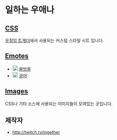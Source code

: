 ﻿# 일하는 우애나

## [CSS](https://github.com/Ingether/TGD-CSS/tree/master/CSS)
[우정잉 트게더](http://tgd.kr/nanajam777)에서 사용되는 커스텀 스타일 시트 입니다.

## [Emotes](https://github.com/Ingether/TGD-CSS/tree/master/Emotes)
* <img src="https://ingether.github.io/TGD-CSS/Emotes/Badge_0_Start/02_72.png" width="18" height="18"> [물방울](https://github.com/Ingether/TGD-CSS/tree/master/Emotes/Badge_0_Start)
* <img src="https://ingether.github.io/TGD-CSS/Emotes/Badge_3_mon/outline_72.png" width="18" height="18"> [광어](https://github.com/Ingether/TGD-CSS/tree/master/Emotes/Badge_3_mon)


## [Images](https://github.com/Ingether/TGD-CSS/tree/master/Images)
CSS나 기타 소스에 사용되는 이미지들이 모여있는 곳입니다.

## 제작자
* http://twitch.tv/ingether

